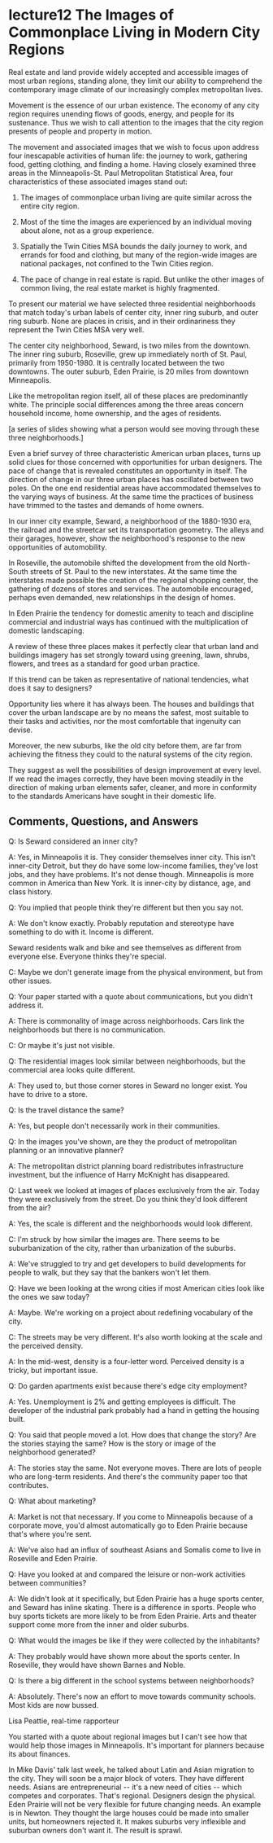 # lecture12 The Images of Commonplace Living in Modern City Regions 

Real estate and land provide widely accepted and accessible images of most urban regions, standing alone, they limit our ability to comprehend the contemporary image climate of our increasingly complex metropolitan lives. 

Movement is the essence of our urban existence. The economy of any city region requires unending flows of goods, energy, and people for its sustenance. Thus we wish to call attention to the images that the city region presents of people and property in motion. 

The movement and associated images that we wish to focus upon address four inescapable activities of human life: the journey to work, gathering food, getting clothing, and finding a home. Having closely examined three areas in the Minneapolis-St. Paul Metropolitan Statistical Area, four characteristics of these associated images stand out: 

1.  The images of commonplace urban living are quite similar across the entire city region. 

1.  Most of the time the images are experienced by an individual moving about alone, not as a group experience. 

1.  Spatially the Twin Cities MSA bounds the daily journey to work, and errands for food and clothing, but many of the region-wide images are national packages, not confined to the Twin Cities region. 

1.  The pace of change in real estate is rapid. But unlike the other images of common living, the real estate market is highly fragmented. 

To present our material we have selected three residential neighborhoods that match today's urban labels of center city, inner ring suburb, and outer ring suburb. None are places in crisis, and in their ordinariness they represent the Twin Cities MSA very well. 

The center city neighborhood, Seward, is two miles from the downtown. The inner ring suburb, Roseville, grew up immediately north of St. Paul, primarily from 1950-1980. It is centrally located between the two downtowns. The outer suburb, Eden Prairie, is 20 miles from downtown Minneapolis. 

Like the metropolitan region itself, all of these places are predominantly white. The principle social differences among the three areas concern household income, home ownership, and the ages of residents. 

[a series of slides showing what a person would see moving through these three neighborhoods.] 

Even a brief survey of three characteristic American urban places, turns up solid clues for those concerned with opportunities for urban designers. The pace of change that is revealed constitutes an opportunity in itself. The direction of change in our three urban places has oscillated between two poles. On the one end residential areas have accommodated themselves to the varying ways of business. At the same time the practices of business have trimmed to the tastes and demands of home owners. 

In our inner city example, Seward, a neighborhood of the 1880-1930 era, the railroad and the streetcar set its transportation geometry. The alleys and their garages, however, show the neighborhood's response to the new opportunities of automobility. 

In Roseville, the automobile shifted the development from the old North-South streets of St. Paul to the new interstates. At the same time the interstates made possible the creation of the regional shopping center, the gathering of dozens of stores and services. The automobile encouraged, perhaps even demanded, new relationships in the design of homes. 

In Eden Prairie the tendency for domestic amenity to teach and discipline commercial and industrial ways has continued with the multiplication of domestic landscaping. 

A review of these three places makes it perfectly clear that urban land and buildings imagery has set strongly toward using greening, lawn, shrubs, flowers, and trees as a standard for good urban practice. 

If this trend can be taken as representative of national tendencies, what does it say to designers? 

Opportunity lies where it has always been. The houses and buildings that cover the urban landscape are by no means the safest, most suitable to their tasks and activities, nor the most comfortable that ingenuity can devise. 

Moreover, the new suburbs, like the old city before them, are far from achieving the fitness they could to the natural systems of the city region. 

They suggest as well the possibilities of design improvement at every level. If we read the images correctly, they have been moving steadily in the direction of making urban elements safer, cleaner, and more in conformity to the standards Americans have sought in their domestic life. 

## Comments, Questions, and Answers 

Q: Is Seward considered an inner city? 

A: Yes, in Minneapolis it is. They consider themselves inner city. This isn't inner-city Detroit, but they do have some low-income families, they've lost jobs, and they have problems. It's not dense though. Minneapolis is more common in America than New York. It is inner-city by distance, age, and class history. 

Q: You implied that people think they're different but then you say not. 

A: We don't know exactly. Probably reputation and stereotype have something to do with it. Income is different. 

Seward residents walk and bike and see themselves as different from everyone else. Everyone thinks they're special. 

C: Maybe we don't generate image from the physical environment, but from other issues. 

Q: Your paper started with a quote about communications, but you didn't address it. 

A: There is commonality of image across neighborhoods. Cars link the neighborhoods but there is no communication. 

C: Or maybe it's just not visible. 

Q: The residential images look similar between neighborhoods, but the commercial area looks quite different. 

A: They used to, but those corner stores in Seward no longer exist. You have to drive to a store. 

Q: Is the travel distance the same? 

A: Yes, but people don't necessarily work in their communities. 

Q: In the images you've shown, are they the product of metropolitan planning or an innovative planner? 

A: The metropolitan district planning board redistributes infrastructure investment, but the influence of Harry McKnight has disappeared. 

Q: Last week we looked at images of places exclusively from the air. Today they were exclusively from the street. Do you think they'd look different from the air? 

A: Yes, the scale is different and the neighborhoods would look different. 

C: I'm struck by how similar the images are. There seems to be suburbanization of the city, rather than urbanization of the suburbs. 

A: We've struggled to try and get developers to build developments for people to walk, but they say that the bankers won't let them. 

Q: Have we been looking at the wrong cities if most American cities look like the ones we saw today? 

A: Maybe. We're working on a project about redefining vocabulary of the city. 

C: The streets may be very different. It's also worth looking at the scale and the perceived density. 

A: In the mid-west, density is a four-letter word. Perceived density is a tricky, but important issue. 

Q: Do garden apartments exist because there's edge city employment? 

A: Yes. Unemployment is 2% and getting employees is difficult. The developer of the industrial park probably had a hand in getting the housing built. 

Q: You said that people moved a lot. How does that change the story? Are the stories staying the same? How is the story or image of the neighborhood generated? 

A: The stories stay the same. Not everyone moves. There are lots of people who are long-term residents. And there's the community paper too that contributes. 

Q: What about marketing? 

A: Market is not that necessary. If you come to Minneapolis because of a corporate move, you'd almost automatically go to Eden Prairie because that's where you're sent. 

A: We've also had an influx of southeast Asians and Somalis come to live in Roseville and Eden Prairie. 

Q: Have you looked at and compared the leisure or non-work activities between communities? 

A: We didn't look at it specifically, but Eden Prairie has a huge sports center, and Seward has inline skating. There is a difference in sports. People who buy sports tickets are more likely to be from Eden Prairie. Arts and theater support come more from the inner and older suburbs. 

Q: What would the images be like if they were collected by the inhabitants? 

A: They probably would have shown more about the sports center. In Roseville, they would have shown Barnes and Noble. 

Q: Is there a big different in the school systems between neighborhoods? 

A: Absolutely. There's now an effort to move towards community schools. Most kids are now bussed. 

Lisa Peattie, real-time rapporteur 

You started with a quote about regional images but I can't see how that would help those images in Minneapolis. It's important for planners because its about finances. 

In Mike Davis' talk last week, he talked about Latin and Asian migration to the city. They will soon be a major block of voters. They have different needs. Asians are entrepreneurial -- it's a new need of cities -- which competes and corporates. That's regional. Designers design the physical. Eden Prairie will not be very flexible for future changing needs. An example is in Newton. They thought the large houses could be made into smaller units, but homeowners rejected it. It makes suburbs very inflexible and suburban owners don't want it. The result is sprawl. 
